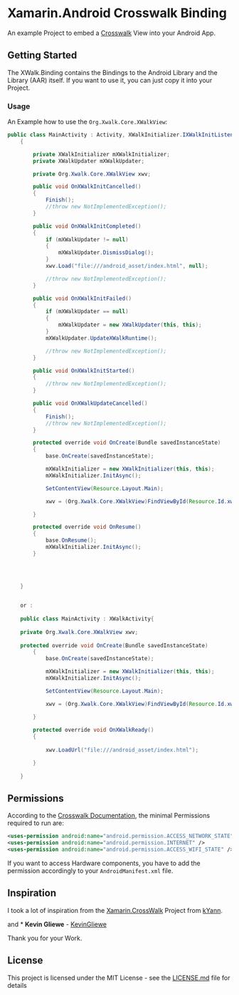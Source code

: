 # Xamarin.Android Crosswalk Binding

An example Project to embed a [Crosswalk](https://crosswalk-project.org/) View into your Android App.

## Getting Started

The XWalk.Binding contains the Bindings to the Android Library and the Library (AAR) itself. If you want to use it, you can just copy it into your Project.

### Usage

An Example how to use the `Org.Xwalk.Core.XWalkView`:
```Java
public class MainActivity : Activity, XWalkInitializer.IXWalkInitListener, XWalkUpdater.IXWalkUpdateListener
    {

        private XWalkInitializer mXWalkInitializer;
        private XWalkUpdater mXWalkUpdater;

        private Org.Xwalk.Core.XWalkView xwv;

        public void OnXWalkInitCancelled()
        {
            Finish();
            //throw new NotImplementedException();
        }

        public void OnXWalkInitCompleted()
        {
            if (mXWalkUpdater != null)
            {
                mXWalkUpdater.DismissDialog();
            }
            xwv.Load("file:///android_asset/index.html", null);

            //throw new NotImplementedException();
        }

        public void OnXWalkInitFailed()
        {
            if (mXWalkUpdater == null)
            {
                mXWalkUpdater = new XWalkUpdater(this, this);
            }
            mXWalkUpdater.UpdateXWalkRuntime();

            //throw new NotImplementedException();
        }

        public void OnXWalkInitStarted()
        {
            //throw new NotImplementedException();
        }

        public void OnXWalkUpdateCancelled()
        {
            Finish();
            //throw new NotImplementedException();
        }

        protected override void OnCreate(Bundle savedInstanceState)
        {
            base.OnCreate(savedInstanceState);

            mXWalkInitializer = new XWalkInitializer(this, this);
            mXWalkInitializer.InitAsync();

            SetContentView(Resource.Layout.Main);

            xwv = (Org.Xwalk.Core.XWalkView)FindViewById(Resource.Id.xwalkview);

        }

        protected override void OnResume()
        {
            base.OnResume();
            mXWalkInitializer.InitAsync();
        }
		
		


    }

	
	or :
	
	public class MainActivity : XWalkActivity{
	
    private Org.Xwalk.Core.XWalkView xwv;
	
	protected override void OnCreate(Bundle savedInstanceState)
        {
            base.OnCreate(savedInstanceState);

            mXWalkInitializer = new XWalkInitializer(this, this);
            mXWalkInitializer.InitAsync();

            SetContentView(Resource.Layout.Main);

            xwv = (Org.Xwalk.Core.XWalkView)FindViewById(Resource.Id.xwalkview);

        }
		
		protected override void OnXWalkReady()
        {
           
            xwv.LoadUrl("file:///android_asset/index.html");

        }
	
	}
```	
	

## Permissions

According to the [Crosswalk Documentation](https://crosswalk-project.org/documentation/android/embedding_crosswalk.html), the minimal Permissions required to run are:

```xml
<uses-permission android:name="android.permission.ACCESS_NETWORK_STATE" />
<uses-permission android:name="android.permission.INTERNET" />
<uses-permission android:name="android.permission.ACCESS_WIFI_STATE" />
```

If you want to access Hardware components, you have to add the permission accordingly to your `AndroidManifest.xml` file.



## Inspiration

I took a lot of inspiration from the [Xamarin.CrossWalk](https://github.com/Youscribe/Xamarin.CrossWalk) Project from [kYann](https://github.com/kYann).

and * **Kevin Gliewe** - [KevinGliewe](https://github.com/KevinGliewe)

Thank you for your Work.

## License

This project is licensed under the MIT License - see the [LICENSE.md](LICENSE.md) file for details